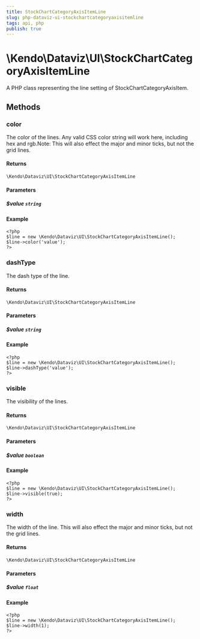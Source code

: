 ```yaml
---
title: StockChartCategoryAxisItemLine
slug: php-dataviz-ui-stockchartcategoryaxisitemline
tags: api, php
publish: true
---
```


# \Kendo\Dataviz\UI\StockChartCategoryAxisItemLine

A PHP class representing the line setting of StockChartCategoryAxisItem.


## Methods

### color
The color of the lines. Any valid CSS color string will work here, including hex and rgb.Note: This will also effect the major and minor ticks, but not the grid lines.

#### Returns
`\Kendo\Dataviz\UI\StockChartCategoryAxisItemLine`

#### Parameters

##### $value `string`



#### Example 
    <?php
    $line = new \Kendo\Dataviz\UI\StockChartCategoryAxisItemLine();
    $line->color('value');
    ?>

### dashType
The dash type of the line.

#### Returns
`\Kendo\Dataviz\UI\StockChartCategoryAxisItemLine`

#### Parameters

##### $value `string`



#### Example 
    <?php
    $line = new \Kendo\Dataviz\UI\StockChartCategoryAxisItemLine();
    $line->dashType('value');
    ?>

### visible
The visibility of the lines.

#### Returns
`\Kendo\Dataviz\UI\StockChartCategoryAxisItemLine`

#### Parameters

##### $value `boolean`



#### Example 
    <?php
    $line = new \Kendo\Dataviz\UI\StockChartCategoryAxisItemLine();
    $line->visible(true);
    ?>

### width
The width of the line. This will also effect the major and minor ticks, but
not the grid lines.

#### Returns
`\Kendo\Dataviz\UI\StockChartCategoryAxisItemLine`

#### Parameters

##### $value `float`



#### Example 
    <?php
    $line = new \Kendo\Dataviz\UI\StockChartCategoryAxisItemLine();
    $line->width(1);
    ?>

 
